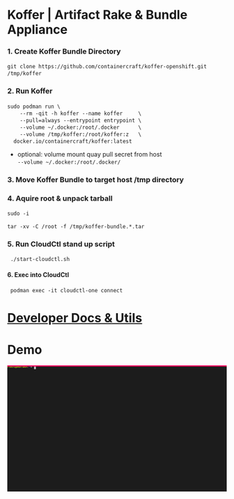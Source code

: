 # Koffer | Artifact Rake & Bundle Appliance
### 1. Create Koffer Bundle Directory
```
git clone https://github.com/containercraft/koffer-openshift.git /tmp/koffer
```
### 2. Run Koffer
```
sudo podman run \
    --rm -qit -h koffer --name koffer     \
    --pull=always --entrypoint entrypoint \
    --volume ~/.docker:/root/.docker      \
    --volume /tmp/koffer:/root/koffer:z   \
  docker.io/containercraft/koffer:latest
```
  - optional: volume mount quay pull secret from host    
    `--volume ~/.docker:/root/.docker/`
### 3. Move Koffer Bundle to target host /tmp directory
### 4. Aquire root & unpack tarball
```
sudo -i
```
```
tar -xv -C /root -f /tmp/koffer-bundle.*.tar
```
### 5. Run CloudCtl stand up script
```
 ./start-cloudctl.sh
```
#### 6. Exec into CloudCtl
```
 podman exec -it cloudctl-one connect
```
# [Developer Docs & Utils](./dev)
# Demo
![bundle](./web/bundle.svg)
